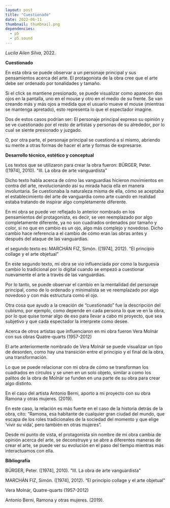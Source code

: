 ```yaml
---
layout: post
title: "Cuestionado"
date: 2022-06-11
thumbnail: thumbnail.png
dependencies:
  - p5
  - p5.sound
---
```


<div id="div-sketch">
  <script type="text/javascript" src="sketch.js"></script>
</div>

_Lucila Ailen Silva_, 2022.

**Cuestionado**

En esta obra se puede observar a un personaje principal y sus pensamientos acerca del arte. El protagonista de la obra cree que el arte debe ser ordenado por tonalidades y tamaño.  

Si el click se mantiene presionado, se puede visualizar como aparecen dos ojos en la pantalla, uno en el mouse y otro en el medio de su frente. Se van creando más y más ojos a medida que el usuario mueve el mouse (mientras se mantenga apretado), esto representa lo que el espectador imagine.  

Dos de estos casos podrían ser: El personaje principal expreso su opinión y se ve cuestionado por el resto de artistas y personas de su alrededor, por lo cual se siente presionado y juzgado.   

O, por otra parte, el personaje principal se cuestionó a sí mismo, abriendo su mente a otras formas de hacer el arte y formas de expresarse.  


**Desarrollo técnico, estético y conceptual**

Los textos que se utilizaron para crear la obra fueron: BÜRGER, Peter. ([1974], 2010). "III. La obra de arte vanguardista"  

Dicho texto habla acerca de cómo las vanguardias hicieron movimientos en contra del arte, revolucionando así su mirada hacia ella en manera involuntaria. Se cuestionaba la naturaleza misma de ella, cómo se aceptaba el establecimiento del arte de vanguardia como arte cuando en realidad estaba tratando de inspirar algo completamente diferente. 

En mi obra se puede ver reflejado lo anterior nombrado en los pensamientos del protagonista, es decir, se ven reemplazado por algo completamente diferente, ya no son cuadrados ordenados por tamaño y color, si no que en cambio es un ojo, algo más complejo y novedoso. Dicho cambio hace referencia a el cambio de cómo eran las obras antes y después del ataque de las vanguardias. 

 

el segundo texto es: MARCHÁN FIZ, Simón. ([1974], 2012). “El principio collage y el arte objetual”  

En este segundo texto, mi obra se vio influenciada por como la burguesía cambio lo tradicional por lo digital cuando se empezó a cuestionar nuevamente el arte a través de las vanguardias.  

Por lo tanto, se puede observar el cambio en la mentalidad del personaje principal, como de lo ordenado y minimalista se ve reemplazado por algo novedoso y con más estructura como el ojo. 

Otra cosa que ayudo a la creación de “cuestionado” fue la descripción del cubismo, por ejemplo, como depende en cada persona lo que ve en la obra, por lo que quise tomar algo de eso para llevar a cabo mi proyecto, que sea subjetivo y que cada espectador la interprete como desee. 

Acerca de otros artistas que influenciaron en mi obra fueron Vera Molnár con sus obras Quatre-quarts (1957-2012) 

El arte anteriormente nombrado de Vera Molnár se puede visualizar un tipo de desorden, como hay una transición entre el principio y el final de la obra, una transformación. 

Lo que se puede relacionar con mi obra de cómo se transforman los cuadrados en círculos y se unen en un solo objeto, similar a como los palitos de la obra de Molnár se funden en una parte de su obra para crear algo distinto. 

En el caso del artista Antonio Berni, aporto a mi proyecto con su obra Ramona y otras mujeres. (2019). 

En este caso, la relación es más fuerte en el caso de la historia detrás de la obra, cito: “Ramona, esa habitante de cualquier gran ciudad del mundo, que escapa de los roles tradicionales de la sociedad del momento y que elige ‘vivir su vida’, pero también en otras mujeres”. 

Desde mi punto de vista, el protagonista sin nombre de mi obra cambia de opinión acerca del arte, se deconstruye y se abre a diferentes maneras de crear el arte, se puede ver su evolución en el paso del tiempo mientras más interactuamos con ella. 


**Bibliografía**

BÜRGER, Peter. ([1974], 2010). "III. La obra de arte vanguardista" 

MARCHÁN FIZ, Simón. ([1974], 2012). “El principio collage y el arte objetual” 

Vera Molnár, Quatre-quarts (1957-2012) 

Antonio Berni, Ramona y otras mujeres. (2019). 

 

